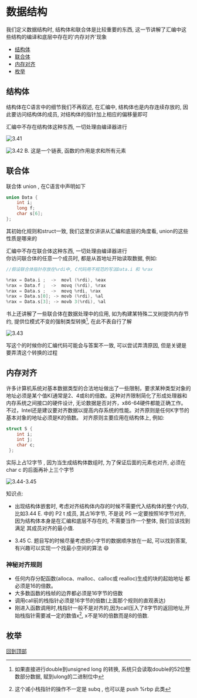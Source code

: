 # 数据结构

我们定义数据结构时, 结构体和联合体是比较重要的东西, 这一节讲解了汇编中这些结构的编译和底层中存在的'内存对齐'现象

- [结构体](#结构体)
- [联合体](#联合体)
- [内存对齐](#内存对齐)
- [枚举](#枚举)

## 结构体

结构体在C语言中的细节我们不再叙述, 在汇编中, 结构体也是内存连续存放的, 因此要访问结构体的成员, 对结构体的指针加上相应的偏移量即可  
  
汇编中不存在结构体这种东西, 一切处理由编译器进行  

![3.41](./picturefield/3.41.png)
  
![3.42](./picturefield/3.42.png)
B. 这是一个链表, 函数的作用是求和所有元素

## 联合体

联合体 union , 在C语言中声明如下
```c
union Data {
    int i;
    long f;
    char s[6];
};
```
其初始化规则和struct一致, 我们这里仅讲讲从汇编和底层的角度看, union的这些性质是哪来的  
  
汇编中不存在联合体这种东西, 一切处理由编译器进行  
你访问联合体的任意一个成员时, 都是从首地址开始读取数据, 例如:
```c
//假设联合体指针存放在%rdi中, C代码用不规范的写法Data.i 和 %rax

%rax = Data.i ;  ->  movl (%rdi), %eax
%rax = Data.f ;  ->  movq (%rdi), %rax
%rax = Data.s ;  ->  movq %rdi, %rax
%rax = Data.s[0]; -> movb (%rdi), %al
%rax = Data.s[3]; -> movb 3(%rdi), %al
```   

书上还讲解了一些联合体在数据处理中的应用, 如为构建某特殊二叉树提供内存节约, 提供位模式不变的强制类型转换[^1], 在此不表自行了解  
[^1]: 如果直接进行double到unsigned long 的转换, 系统只会读取double的52位整数部分数据, 赋到ulong的二进制位中  

![3.43](./picturefield/3.43.jpeg)  

写这个的时候你的汇编代码可能会与答案不一致, 可以尝试弄清原因, 但是关键是要弄清这个转换的过程

## 内存对齐

许多计算机系统对基本数据类型的合法地址做出了一些限制，要求某种类型对象的地址必须是某个值K(通常是2、4或8)的倍数。这种对齐限制简化了形成处理器和内存系统之间接口的硬件设计, 
无论数据是否对齐，x86-64硬件都能正确工作。不过，Intel还是建议要对齐数据以提高内存系统的性能。对齐原则是任何K字节的基本对象的地址必须是K的倍数。
对齐原则主要应用在结构体上, 例如:
```c
struct S {
    int i;
    int j;
    char c;
 };
```
实际上占12字节 , 因为当生成结构体数组时, 为了保证后面的元素也对齐, 必须在 char c 的后面再补上三个字节  

![3.44-3.45](./picturefield/3.44-3.45.png)  

知识点:  

- 出现结构体嵌套时, 考虑对齐结构体内存的时候不需要代入结构体的整个内存, 
比如3.44 E. 中的 P2 t 成员, 其占16字节, 不是说 P5 一定要按照16字节对齐,
因为结构体本身是在汇编和底层不存在的, 不需要当作一个整体, 我们应该找到满足
其成员对齐的最小值.

- 3.45 C. 题目写的时候尽量考虑把小字节的数据顺序放在一起, 可以找到答案, 有兴趣可以实现一个找最小空间的算法 :smile:

### 神秘对齐规则

- 任何内存分配函数(alloca、malloc、calloc或 realloc)生成的块的起始地址
都必须是16的倍数。
- 大多数函数的栈帧的边界都必须是16字节的倍数
- 调用call前的栈指针必须是16字节的倍数(上面那个规则的直观表达) 
- 刚进入函数调用时,栈指针一般不是对齐的,因为call压入了8字节的返回地址,开始栈指针需要减一定的数值x[^2], x不是16的倍数而是8的倍数.  
[^2]:这个减小栈指针的操作不一定是 subq , 也可以是 push %rbp 此类

## 枚举














[回到顶部](#数据结构)